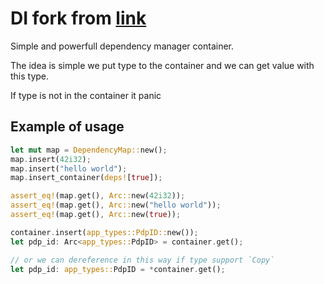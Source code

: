 # DI fork from [link](https://github.com/teloxide/dptree/blob/master/LICENSE)

Simple and powerfull dependency manager container.

The idea is simple we put type to the container and we can get value with this type.

If type is not in the container it panic

## Example of usage

```rust
let mut map = DependencyMap::new();
map.insert(42i32);
map.insert("hello world");
map.insert_container(deps![true]);

assert_eq!(map.get(), Arc::new(42i32));
assert_eq!(map.get(), Arc::new("hello world"));
assert_eq!(map.get(), Arc::new(true));

container.insert(app_types::PdpID::new());
let pdp_id: Arc<app_types::PdpID> = container.get();

// or we can dereference in this way if type support `Copy`
let pdp_id: app_types::PdpID = *container.get();

```
